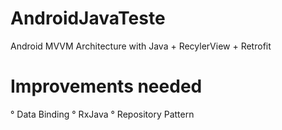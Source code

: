 # AndroidJavaTeste
Android MVVM Architecture with Java + RecylerView + Retrofit 

# Improvements needed
° Data Binding
° RxJava
° Repository Pattern
